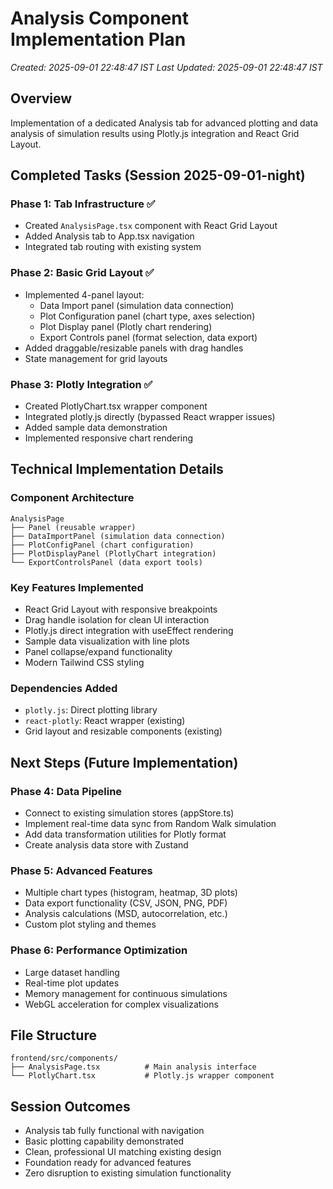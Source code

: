 # Analysis Component Implementation Plan
*Created: 2025-09-01 22:48:47 IST*
*Last Updated: 2025-09-01 22:48:47 IST*

## Overview
Implementation of a dedicated Analysis tab for advanced plotting and data analysis of simulation results using Plotly.js integration and React Grid Layout.

## Completed Tasks (Session 2025-09-01-night)

### Phase 1: Tab Infrastructure ✅
- Created `AnalysisPage.tsx` component with React Grid Layout
- Added Analysis tab to App.tsx navigation
- Integrated tab routing with existing system

### Phase 2: Basic Grid Layout ✅
- Implemented 4-panel layout:
  - Data Import panel (simulation data connection)
  - Plot Configuration panel (chart type, axes selection)
  - Plot Display panel (Plotly chart rendering)
  - Export Controls panel (format selection, data export)
- Added draggable/resizable panels with drag handles
- State management for grid layouts

### Phase 3: Plotly Integration ✅
- Created PlotlyChart.tsx wrapper component
- Integrated plotly.js directly (bypassed React wrapper issues)
- Added sample data demonstration
- Implemented responsive chart rendering

## Technical Implementation Details

### Component Architecture
```
AnalysisPage
├── Panel (reusable wrapper)
├── DataImportPanel (simulation data connection)
├── PlotConfigPanel (chart configuration)
├── PlotDisplayPanel (PlotlyChart integration)
└── ExportControlsPanel (data export tools)
```

### Key Features Implemented
- React Grid Layout with responsive breakpoints
- Drag handle isolation for clean UI interaction
- Plotly.js direct integration with useEffect rendering
- Sample data visualization with line plots
- Panel collapse/expand functionality
- Modern Tailwind CSS styling

### Dependencies Added
- `plotly.js`: Direct plotting library
- `react-plotly`: React wrapper (existing)
- Grid layout and resizable components (existing)

## Next Steps (Future Implementation)

### Phase 4: Data Pipeline
- Connect to existing simulation stores (appStore.ts)
- Implement real-time data sync from Random Walk simulation
- Add data transformation utilities for Plotly format
- Create analysis data store with Zustand

### Phase 5: Advanced Features
- Multiple chart types (histogram, heatmap, 3D plots)
- Data export functionality (CSV, JSON, PNG, PDF)
- Analysis calculations (MSD, autocorrelation, etc.)
- Custom plot styling and themes

### Phase 6: Performance Optimization
- Large dataset handling
- Real-time plot updates
- Memory management for continuous simulations
- WebGL acceleration for complex visualizations

## File Structure
```
frontend/src/components/
├── AnalysisPage.tsx          # Main analysis interface
└── PlotlyChart.tsx           # Plotly.js wrapper component
```

## Session Outcomes
- Analysis tab fully functional with navigation
- Basic plotting capability demonstrated
- Clean, professional UI matching existing design
- Foundation ready for advanced features
- Zero disruption to existing simulation functionality
